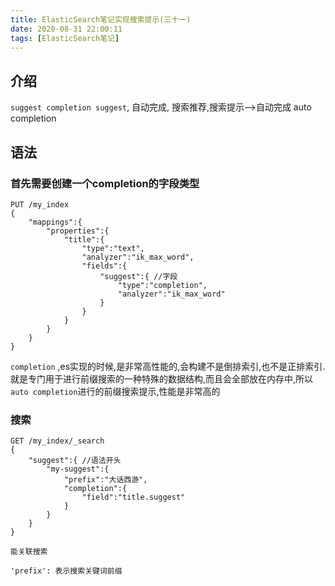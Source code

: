 ```yaml
---
title: ElasticSearch笔记实现搜索提示(三十一)
date: 2020-08-31 22:00:11
tags: [ElasticSearch笔记]
---
```


## 介绍
`suggest completion suggest`, 自动完成,  搜索推荐,搜索提示-->自动完成 auto completion

<!--more-->

## 语法
### 首先需要创建一个completion的字段类型
```
PUT /my_index
{
    "mappings":{
        "properties":{
            "title":{
                "type":"text",
                "analyzer":"ik_max_word",
                "fields":{
                    "suggest":{ //字段
                        "type":"completion",
                        "analyzer":"ik_max_word"
                    }
                }
            }
        }
    }
}

```
`completion` ,es实现的时候,是非常高性能的,会构建不是倒排索引,也不是正排索引.  
就是专门用于进行前缀搜索的一种特殊的数据结构,而且会全部放在内存中,所以`auto completion`进行的前缀搜索提示,性能是非常高的


### 搜索
```
GET /my_index/_search
{
    "suggest":{ //语法开头
        "my-suggest":{
            "prefix":"大话西游",
            "completion":{
                "field":"title.suggest"
            }
        }
    }
}

能关联搜索

'prefix': 表示搜索关键词前缀


```